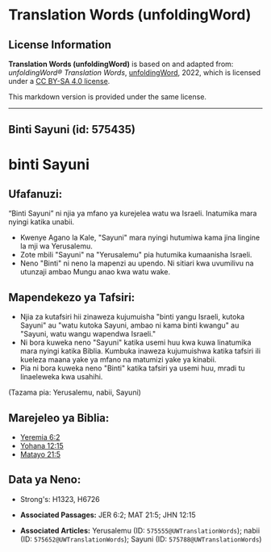 # Translation Words (unfoldingWord)

## License Information

**Translation Words (unfoldingWord)** is based on and adapted from: _unfoldingWord® Translation Words_, [unfoldingWord](https://unfoldingword.org/utw), 2022, which is licensed under a [CC BY-SA 4.0 license](https://creativecommons.org/licenses/by-sa/4.0/legalcode.en).

This markdown version is provided under the same license.



--------------------------------

## Binti Sayuni (id: 575435)

binti Sayuni
============

Ufafanuzi:
----------

“Binti Sayuni” ni njia ya mfano ya kurejelea watu wa Israeli. Inatumika mara nyingi katika unabii.

* Kwenye Agano la Kale, "Sayuni" mara nyingi hutumiwa kama jina lingine la mji wa Yerusalemu.
* Zote mbili "Sayuni" na "Yerusalemu" pia hutumika kumaanisha Israeli.
* Neno "Binti" ni neno la mapenzi au upendo. Ni sitiari kwa uvumilivu na utunzaji ambao Mungu anao kwa watu wake.

Mapendekezo ya Tafsiri:
-----------------------

* Njia za kutafsiri hii zinaweza kujumuisha "binti yangu Israeli, kutoka Sayuni" au "watu kutoka Sayuni, ambao ni kama binti kwangu" au "Sayuni, watu wangu wapendwa Israeli."
* Ni bora kuweka neno "Sayuni" katika usemi huu kwa kuwa linatumika mara nyingi katika Biblia. Kumbuka inaweza kujumuishwa katika tafsiri ili kueleza maana yake ya mfano na matumizi yake ya kinabii.
* Pia ni bora kuweka neno "Binti" katika tafsiri ya usemi huu, mradi tu linaeleweka kwa usahihi.

(Tazama pia: Yerusalemu, nabii, Sayuni)

Marejeleo ya Biblia:
--------------------

* [Yeremia 6:2](https://ref.ly/Jer6:2)
* [Yohana 12:15](https://ref.ly/John12:15)
* [Matayo 21:5](https://ref.ly/Matt21:5)

Data ya Neno:
-------------

* Strong's: H1323, H6726

* **Associated Passages:** JER 6:2; MAT 21:5; JHN 12:15
* **Associated Articles:** Yerusalemu (ID: `575555@UWTranslationWords`); nabii (ID: `575652@UWTranslationWords`); Sayuni (ID: `575788@UWTranslationWords`)

